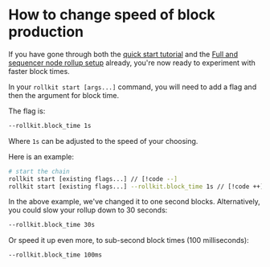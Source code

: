 # How to change speed of block production

If you have gone through both the [quick start tutorial](../tutorials/quick-start.md) and the
[Full and sequencer node rollup setup](./full-node)
already, you're now ready to experiment with faster block times.

In your `rollkit start [args...]` command, you will need to add a flag
and then the argument for block time.

The flag is:

```bash
--rollkit.block_time 1s
```

Where `1s` can be adjusted to the speed of your choosing.

Here is an example:

```bash
# start the chain
rollkit start [existing flags...] // [!code --]
rollkit start [existing flags...] --rollkit.block_time 1s // [!code ++]
```

In the above example, we've changed it to one second blocks.
Alternatively, you could slow your rollup down to 30 seconds:

```bash
--rollkit.block_time 30s
```

Or speed it up even more, to sub-second block times (100 milliseconds):

```bash
--rollkit.block_time 100ms
```

